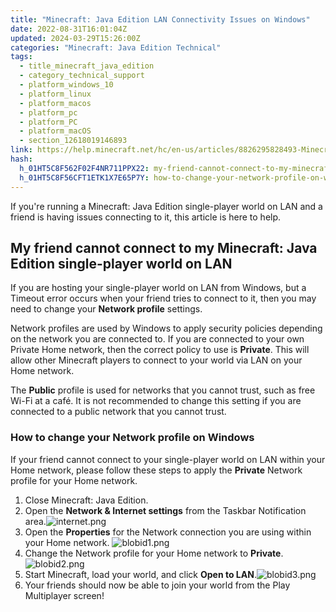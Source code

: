 ```yaml
---
title: "Minecraft: Java Edition LAN Connectivity Issues on Windows"
date: 2022-08-31T16:01:04Z
updated: 2024-03-29T15:26:00Z
categories: "Minecraft: Java Edition Technical"
tags:
  - title_minecraft_java_edition
  - category_technical_support
  - platform_windows_10
  - platform_linux
  - platform_macos
  - platform_pc
  - platform_PC
  - platform_macOS
  - section_12618019146893
link: https://help.minecraft.net/hc/en-us/articles/8826295828493-Minecraft-Java-Edition-LAN-Connectivity-Issues-on-Windows
hash:
  h_01HT5C8F562F02F4NR711PPX22: my-friend-cannot-connect-to-my-minecraft-java-edition-single-player-world-on-lan
  h_01HT5C8F56CFT1ETK1X7E65P7Y: how-to-change-your-network-profile-on-windows
---
```


If you're running a Minecraft: Java Edition single-player world on LAN and a friend is having issues connecting to it, this article is here to help.

## My friend cannot connect to my Minecraft: Java Edition single-player world on LAN

If you are hosting your single-player world on LAN from Windows, but a Timeout error occurs when your friend tries to connect to it, then you may need to change your **Network profile** settings. 

Network profiles are used by Windows to apply security policies depending on the network you are connected to. If you are connected to your own Private Home network, then the correct policy to use is **Private**. This will allow other Minecraft players to connect to your world via LAN on your Home network. 

The **Public** profile is used for networks that you cannot trust, such as free Wi-Fi at a café. It is not recommended to change this setting if you are connected to a public network that you cannot trust. 

### How to change your Network profile on Windows 

If your friend cannot connect to your single-player world on LAN within your Home network, please follow these steps to apply the **Private** Network profile for your Home network. 

1.  Close Minecraft: Java Edition. 
2.  Open the **Network & Internet settings** from the Taskbar Notification area.![internet.png](https://minecrafthelp.zendesk.com/hc/article_attachments/25449959050253) 
3.  Open the **Properties** for the Network connection you are using within your Home network. ![blobid1.png](https://minecrafthelp.zendesk.com/hc/article_attachments/8826180371853)
4.  Change the Network profile for your Home network to **Private**. ![blobid2.png](https://minecrafthelp.zendesk.com/hc/article_attachments/8826193484173)
5.  Start Minecraft, load your world, and click **Open to LAN**.![blobid3.png](https://minecrafthelp.zendesk.com/hc/article_attachments/8826182401933)
6.  Your friends should now be able to join your world from the Play Multiplayer screen!
